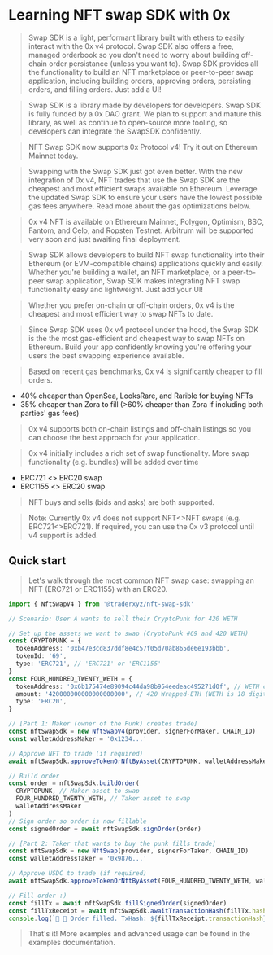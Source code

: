 # Learning NFT swap SDK with 0x

> Swap SDK is a light, performant library built with ethers to easily interact with the 0x v4 protocol. Swap SDK also offers a free, managed orderbook so you don't need to worry about building off-chain order persistance (unless you want to). Swap SDK provides all the functionality to build an NFT marketplace or peer-to-peer swap application, including building orders, approving orders, persisting orders, and filling orders. Just add a UI!

> Swap SDK is a library made by developers for developers. Swap SDK is fully funded by a 0x DAO grant. We plan to support and mature this library, as well as continue to open-source more tooling, so developers can integrate the SwapSDK confidently.

> NFT Swap SDK now supports 0x Protocol v4! Try it out on Ethereum Mainnet today.

> Swapping with the Swap SDK just got even better. With the new integration of 0x v4, NFT trades that use the Swap SDK are the cheapest and most efficient swaps available on Ethereum. Leverage the updated Swap SDK to ensure your users have the lowest possible gas fees anywhere. Read more about the gas optimizations below.

> 0x v4 NFT is available on Ethereum Mainnet, Polygon, Optimism, BSC, Fantom, and Celo, and Ropsten Testnet. Arbitrum will be supported very soon and just awaiting final deployment.

> Swap SDK allows developers to build NFT swap functionality into their Ethereum (or EVM-compatible chains) applications quickly and easily. Whether you're building a wallet, an NFT marketplace, or a peer-to-peer swap application, Swap SDK makes integrating NFT swap functionality easy and lightweight. Just add your UI!

> Whether you prefer on-chain or off-chain orders, 0x v4 is the cheapest and most efficient way to swap NFTs to date.

> Since Swap SDK uses 0x v4 protocol under the hood, the Swap SDK is the the most gas-efficient and cheapest way to swap NFTs on Ethereum. Build your app confidently knowing you're offering your users the best swapping experience available.

> Based on recent gas benchmarks, 0x v4 is significantly cheaper to fill orders.

- 40% cheaper than OpenSea, LooksRare, and Rarible for buying NFTs
- 35% cheaper than Zora to fill (>60% cheaper than Zora if including both parties' gas fees)

> 0x v4 supports both on-chain listings and off-chain listings so you can choose the best approach for your application.

> 0x v4 initially includes a rich set of swap functionality. More swap functionality (e.g. bundles) will be added over time

- ERC721 <> ERC20 swap
- ERC1155 <> ERC20 swap

> NFT buys and sells (bids and asks) are both supported.

> Note: Currently 0x v4 does not support NFT<>NFT swaps (e.g. ERC721<>ERC721). If required, you can use the 0x v3 protocol until v4 support is added.

## Quick start

> Let's walk through the most common NFT swap case: swapping an NFT (ERC721 or ERC1155) with an ERC20.

```ts
import { NftSwapV4 } from '@traderxyz/nft-swap-sdk'

// Scenario: User A wants to sell their CryptoPunk for 420 WETH

// Set up the assets we want to swap (CryptoPunk #69 and 420 WETH)
const CRYPTOPUNK = {
  tokenAddress: '0xb47e3cd837ddf8e4c57f05d70ab865de6e193bbb',
  tokenId: '69',
  type: 'ERC721', // 'ERC721' or 'ERC1155'
}
const FOUR_HUNDRED_TWENTY_WETH = {
  tokenAddress: '0x6b175474e89094c44da98b954eedeac495271d0f', // WETH contract address
  amount: '420000000000000000000', // 420 Wrapped-ETH (WETH is 18 digits)
  type: 'ERC20',
}

// [Part 1: Maker (owner of the Punk) creates trade]
const nftSwapSdk = new NftSwapV4(provider, signerForMaker, CHAIN_ID)
const walletAddressMaker = '0x1234...'

// Approve NFT to trade (if required)
await nftSwapSdk.approveTokenOrNftByAsset(CRYPTOPUNK, walletAddressMaker)

// Build order
const order = nftSwapSdk.buildOrder(
  CRYPTOPUNK, // Maker asset to swap
  FOUR_HUNDRED_TWENTY_WETH, // Taker asset to swap
  walletAddressMaker
)
// Sign order so order is now fillable
const signedOrder = await nftSwapSdk.signOrder(order)

// [Part 2: Taker that wants to buy the punk fills trade]
const nftSwapSdk = new NftSwap(provider, signerForTaker, CHAIN_ID)
const walletAddressTaker = '0x9876...'

// Approve USDC to trade (if required)
await nftSwapSdk.approveTokenOrNftByAsset(FOUR_HUNDRED_TWENTY_WETH, walletAddressTaker)

// Fill order :)
const fillTx = await nftSwapSdk.fillSignedOrder(signedOrder)
const fillTxReceipt = await nftSwapSdk.awaitTransactionHash(fillTx.hash)
console.log(`🎉 🥳 Order filled. TxHash: ${fillTxReceipt.transactionHash}`)
```

> That's it! More examples and advanced usage can be found in the examples documentation.
